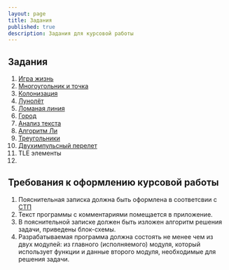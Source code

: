 ```yaml
---
layout: page
title: Задания
published: true
description: Задания для курсовой работы
---
```


## Задания

1. [Игра жизнь](game_life.md)
1. [Многоугольник и точка](point_polygon.md)
1. [Колонизация](colonization.md)
1. [Лунолёт](lunolet.md)
1. [Ломаная линия](polyline.md)
1. [Город](town.md)
1. [Анализ текста](text.md)
1. [Алгоритм Ли](lee.md)
1. [Треугольники](triangles.md)
1. [Двухимпульсный перелет](two_impulse_transfer.md)
1. TLE элементы
1. 

## Требования к оформлению курсовой работы

1. Пояснительная записка должна быть оформлена в соответсвии с [СТП](http://ps.ssau.ru/files/standart_ssau_2007.doc)
1. Текст программы с комментариями помещается в приложение.
1. В пояснительной записке должен быть изложен алгоритм решения задачи, приведены блок-схемы.
1. Разрабатываемая программа должна состоять не менее чем из двух модулей: из главного (исполняемого) модуля, который использует функции и данные второго модуля, необходимые для решения задачи.
  

